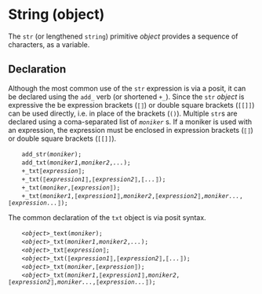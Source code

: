 # String (object)
The `str` (or lengthened `string`) primitive *object* provides a sequence of characters, as a variable.

<a name="declare"></a>
## Declaration
Although the most common use of the `str` expression is via a posit, it can be declared using the `add_` verb (or shortened `+_`). Since the `str` *object* is expressive the be expression brackets (`⟦⟧`) or double square brackets (`[[]]`) can be used directly, i.e. in place of the brackets (`()`). Multiple `str`s are declared using a coma-separated list of *`moniker`* s.  If a moniker is used with an expression, the expression must be enclosed in expression brackets (`⟦⟧`) or double square brackets (`[[]]`).

&nbsp;&nbsp;&nbsp;&nbsp;&nbsp;&nbsp; `add_str(`*`moniker`*`);`<br>
&nbsp;&nbsp;&nbsp;&nbsp;&nbsp;&nbsp; `add_txt(`*`moniker1`*`,`*`moniker2`*`,`*`...`*`);`<br>
&nbsp;&nbsp;&nbsp;&nbsp;&nbsp;&nbsp; `+_txt⟦`*`expression`*`⟧;`<br>
&nbsp;&nbsp;&nbsp;&nbsp;&nbsp;&nbsp; `+_txt(⟦`*`expression1`*`⟧,⟦`*`expression2`*`⟧,⟦`*`...`*`⟧);`<br>
&nbsp;&nbsp;&nbsp;&nbsp;&nbsp;&nbsp; `+_txt(`*`moniker`*`,⟦`*`expression`*`⟧);`<br>
&nbsp;&nbsp;&nbsp;&nbsp;&nbsp;&nbsp; `+_txt(`*`moniker1`*`,⟦`*`expression1`*`⟧,`*`moniker2`*`,⟦`*`expression2`*`⟧,`*`moniker...`*`,⟦`*`expression...`*`⟧);`

The common declaration of the `txt` object is via posit syntax.

&nbsp;&nbsp;&nbsp;&nbsp;&nbsp;&nbsp; *`<object>`*`_text(`*`moniker`*`);`<br>
&nbsp;&nbsp;&nbsp;&nbsp;&nbsp;&nbsp; *`<object>`*`_txt(`*`moniker1`*`,`*`moniker2`*`,`*`...`*`);`<br>
&nbsp;&nbsp;&nbsp;&nbsp;&nbsp;&nbsp; *`<object>`*`_txt⟦`*`expression`*`⟧;`<br>
&nbsp;&nbsp;&nbsp;&nbsp;&nbsp;&nbsp; *`<object>`*`_txt(⟦`*`expression1`*`⟧,⟦`*`expression2`*`⟧,⟦`*`...`*`⟧);`<br>
&nbsp;&nbsp;&nbsp;&nbsp;&nbsp;&nbsp; *`<object>`*`_txt(`*`moniker`*`,⟦`*`expression`*`⟧);`<br>
&nbsp;&nbsp;&nbsp;&nbsp;&nbsp;&nbsp; *`<object>`*`_txt(`*`moniker1`*`,⟦`*`expression1`*`⟧,`*`moniker2`*`,⟦`*`expression2`*`⟧,`*`moniker...`*`,⟦`*`expression...`*`⟧);`